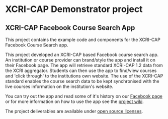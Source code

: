 XCRI-CAP Demonstrator project
=============================

XCRI-CAP Facebook Course Search App
-----------------------------------

This project contains the example code and components for the XCRI-CAP Facebook Course Search app.

This project developed an XCRI-CAP based Facebook course search app. An institution or course provider can brand/style the app and install it on their Facebook page. The app will retrieve standard XCRI-CAP 1.2 data from the XCRI aggregator. Students can then use the app to find/view courses and 'click through' to the institutions own website. The use of the XCRI-CAP standard enables the course search data to be kept synchronised with the live courses information on the institution's website.

You can try out the app and read some of it's history on our [Facebook page](https://www.facebook.com/XcriCourseSearchApp "XCRI-CAP Course Search app") or for more information on how to use the app see the [project wiki](https://github.com/igsl/XcriCourseSearchApp/wiki "XCRI Course Search app wiki").

The project deliverables are available under [open source licenses](https://github.com/igsl/XcriCourseSearchApp/wiki/Open-Source-License-info "open source licenses").
